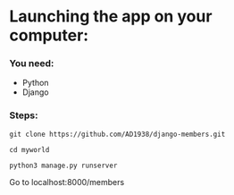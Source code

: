 # Launching the app on your computer:

### You need:
- Python
- Django

### Steps:

 ```properties
git clone https://github.com/AD1938/django-members.git
```  
 ```properties
cd myworld
```  
 ```properties
python3 manage.py runserver
```  
Go to localhost:8000/members